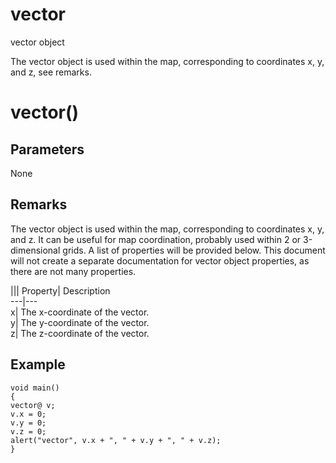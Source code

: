 # vector

vector object

  


The vector object is used within the map, corresponding to coordinates x, y, and z, see remarks.

# vector()

## Parameters

None

## Remarks

The vector object is used within the map, corresponding to coordinates x, y, and z. It can be useful for map coordination, probably used within 2 or 3-dimensional grids. A list of properties will be provided below. This document will not create a separate documentation for vector object properties, as there are not many properties.

||| Property| Description  
---|---  
x| The x-coordinate of the vector.  
y| The y-coordinate of the vector.  
z| The z-coordinate of the vector.  
  
## Example


```
void main()
{
vector@ v;
v.x = 0;
v.y = 0;
v.z = 0;
alert("vector", v.x + ", " + v.y + ", " + v.z);
}

```
